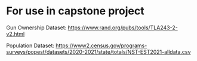 # For use in capstone project
Gun Ownership Dataset:
https://www.rand.org/pubs/tools/TLA243-2-v2.html


Population Dataset: 
https://www2.census.gov/programs-surveys/popest/datasets/2020-2021/state/totals/NST-EST2021-alldata.csv
